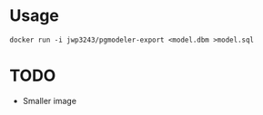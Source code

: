 # Usage

```
docker run -i jwp3243/pgmodeler-export <model.dbm >model.sql
```

# TODO

- Smaller image
